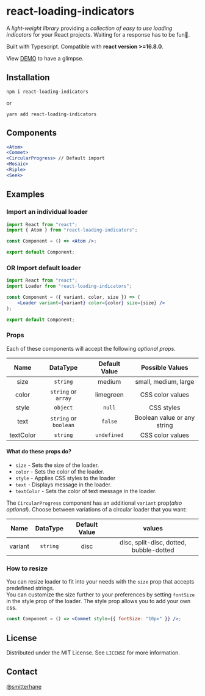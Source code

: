 # react-loading-indicators

A _light-weight library_ providing a _collection of easy to use loading indicators_ for your React projects. Waiting for a response has to be fun🥳.

Built with Typescript. Compatible with **react version >=16.8.0**.

View [DEMO](https://react-loading-indicators.netlify.app/) to have a glimpse.

## Installation

```
npm i react-loading-indicators
```

or

```
yarn add react-loading-indicators
```

## Components

```jsx
<Atom>
<Commet>
<CircularProgress> // Default import
<Mosaic>
<Riple>
<Seek>

```

## Examples

### Import an individual loader

```jsx
import React from "react";
import { Atom } from "react-loading-indicators";

const Component = () => <Atom />;

export default Component;
```

### OR Import default loader

```jsx
import React from "react";
import Loader from "react-loading-indicators";

const Component = ({ variant, color, size }) => (
	<Loader variant={variant} color={color} size={size} />
);

export default Component;
```

### Props

Each of these components will accept the following _optional props_.

|   Name    |       DataType        | Default Value |       Possible Values       |
| :-------: | :-------------------: | :-----------: | :-------------------------: |
|   size    |       `string`        |    medium     |    small, medium, large     |
|   color   |  `string` or `array`  |   limegreen   |      CSS color values       |
|   style   |       `object`        |    `null`     |         CSS styles          |
|   text    | `string` or `boolean` |    `false`    | Boolean value or any string |
| textColor |       `string`        |  `undefined`  |      CSS color values       |

#### What do these props do?

- `size` - Sets the size of the loader.
- `color` - Sets the color of the loader.
- `style` - Applies CSS styles to the loader
- `text` - Displays message in the loader.
- `textColor` - Sets the color of text message in the loader.

The `CircularProgress` component has an additional `variant` prop(_also optional_). Choose between variations of a circular loader that you want:

|  Name   | DataType | Default Value |                 values                  |
| :-----: | :------: | :-----------: | :-------------------------------------: |
| variant | `string` |     disc      | disc, split-disc, dotted, bubble-dotted |

### How to resize

You can resize loader to fit into your needs with the `size` prop that accepts predefined strings.<br>
You can customize the size further to your preferences by setting `fontSize` in the style prop of the loader. The style prop allows you to add your own css.

```jsx
const Component = () => <Commet style={{ fontSize: "10px" }} />;
```

## License

Distributed under the MIT License. See `LICENSE` for more information.

## Contact

[@smitterhane](https://twitter.com/smitterhane)
